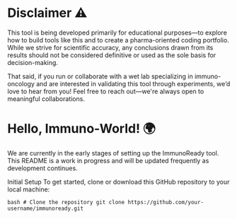 # Disclaimer ⚠️
This tool is being developed primarily for educational purposes—to explore how to build tools like this and to create a pharma-oriented coding portfolio. While we strive for scientific accuracy, any conclusions drawn from its results should not be considered definitive or used as the sole basis for decision-making.

That said, if you run or collaborate with a wet lab specializing in immuno-oncology and are interested in validating this tool through experiments, we’d love to hear from you! Feel free to reach out—we're always open to meaningful collaborations.

# Hello, Immuno-World! 🌍
We are currently in the early stages of setting up the ImmunoReady tool. This README is a work in progress and will be updated frequently as development continues.

Initial Setup
To get started, clone or download this GitHub repository to your local machine:

<pre><code>bash # Clone the repository git clone https://github.com/your-username/immunoready.git


